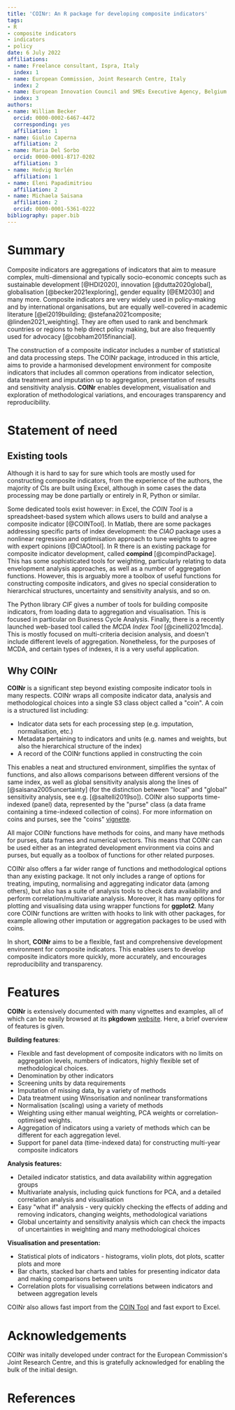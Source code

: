 ```yaml
---
title: 'COINr: An R package for developing composite indicators'
tags:
- R
- composite indicators
- indicators
- policy
date: 6 July 2022
affiliations:
- name: Freelance consultant, Ispra, Italy
  index: 1
- name: European Commission, Joint Research Centre, Italy
  index: 2
- name: European Innovation Council and SMEs Executive Agency, Belgium
  index: 3
authors:
- name: William Becker
  orcid: 0000-0002-6467-4472
  corresponding: yes
  affiliation: 1
- name: Giulio Caperna
  affiliation: 2
- name: Maria Del Sorbo
  orcid: 0000-0001-8717-0202
  affiliation: 3
- name: Hedvig Norlén
  affiliation: 1
- name: Eleni Papadimitriou
  affiliation: 2
- name: Michaela Saisana
  affiliation: 2
  orcid: 0000-0001-5361-0222
bibliography: paper.bib
---
```


# Summary

Composite indicators are aggregations of indicators that aim to measure complex, multi-dimensional and typically socio-economic concepts such as sustainable development [@HDI2020], innovation [@dutta2020global], globalisation [@becker2021exploring], gender equality [@EM2030] and many more. Composite indicators are very widely used in policy-making and by international organisations, but are equally well-covered in academic literature [@el2019building; @stefana2021composite; @linden2021_weighting]. They are often used to rank and benchmark countries or regions to help direct policy making, but are also frequently used for advocacy [@cobham2015financial].

The construction of a composite indicator includes a number of statistical and data processing steps. The COINr package, introduced in this article, aims to provide a harmonised development environment for composite indicators that includes all common operations from indicator selection, data treatment and imputation up to aggregation, presentation of results and sensitivity analysis. **COINr** enables development, visualisation and exploration of methodological variations, and encourages transparency and reproducibility.

# Statement of need

## Existing tools

Although it is hard to say for sure which tools are mostly used for constructing composite indicators, from the experience of the authors, the majority of CIs are built using Excel, although in some cases the data processing may be done partially or entirely in R, Python or similar.

Some dedicated tools exist however: in Excel, the *COIN Tool* is a spreadsheet-based system which allows users to build and analyse a composite indicator [@COINTool]. In Matlab, there are some packages addressing specific parts of index development: the *CIAO* package uses a nonlinear regression and optimisation approach to tune weights to agree with expert opinions [@CIAOtool]. In R there is an existing package for composite indicator development, called **compind** [@compindPackage]. This has some sophisticated tools for weighting, particularly relating to data envelopment analysis approaches, as well as a number of aggregation functions. However, this is arguably more a toolbox of useful functions for constructing composite indicators, and gives no special consideration to hierarchical structures, uncertainty and sensitivity analysis, and so on.

The Python library *CIF* gives a number of tools for building composite indicators, from loading data to aggregation and visualisation. This is focused in particular on Business Cycle Analysis. Finally, there is a recently launched web-based tool called the *MCDA Index Tool* [@cinelli2021mcda]. This is mostly focused on multi-criteria decision analysis, and doesn't include different levels of aggregation. Nonetheless, for the purposes of MCDA, and certain types of indexes, it is a very useful application.

## Why COINr

**COINr** is a significant step beyond existing composite indicator tools in many respects. COINr wraps all composite indicator data, analysis and methodological choices into a single S3 class object called a "coin". A coin is a structured list including:

* Indicator data sets for each processing step (e.g. imputation, normalisation, etc.)
* Metadata pertaining to indicators and units (e.g. names and weights, but also the hierarchical structure of the index)
* A record of the COINr functions applied in constructing the coin

This enables a neat and structured environment, simplifies the syntax of functions, and also allows comparisons between different versions of the same index, as well as global sensitivity analysis along the lines of [@saisana2005uncertainty] (for the distinction between "local" and "global" sensitivity analysis, see e.g. [@saltelli2019so]). COINr also supports time-indexed (panel) data, represented by the "purse" class (a data frame containing a time-indexed collection of coins). For more information on coins and purses, see the "coins" [vignette](https://bluefoxr.github.io/COINr/articles/coins.html).

All major COINr functions have methods for coins, and many have methods for purses, data frames and numerical vectors. This means that COINr can be used either as an integrated development environment via coins and purses, but equally as a toolbox of functions for other related purposes.

COINr also offers a far wider range of functions and methodological options than any existing package. It not only includes a range of options for treating, imputing, normalising and aggregating indicator data (among others), but also has a suite of analysis tools to check data availability and perform correlation/multivariate analysis. Moreover, it has many options for plotting and visualising data using wrapper functions for **ggplot2**. Many core COINr functions are written with hooks to link with other packages, for example allowing other imputation or aggregation packages to be used with coins.

In short, **COINr** aims to be a flexible, fast and comprehensive development environment for composite indicators. This enables users to develop composite indicators more quickly, more accurately, and encourages reproducibility and transparency.

# Features

**COINr** is extensively documented with many vignettes and examples, all of which can be easily browsed at its **pkgdown** [website](https://bluefoxr.github.io/COINr/). Here, a brief overview of features is given.

**Building features**:

* Flexible and fast development of composite indicators with no limits on aggregation levels, numbers of indicators, highly flexible set of methodological choices.
* Denomination by other indicators
* Screening units by data requirements
* Imputation of missing data, by a variety of methods
* Data treatment using Winsorisation and nonlinear transformations
* Normalisation (scaling) using a variety of methods 
* Weighting using either manual weighting, PCA weights or correlation-optimised weights.
* Aggregation of indicators using a variety of methods which can be different for each aggregation level.
* Support for panel data (time-indexed data) for constructing multi-year composite indicators

**Analysis features:**

* Detailed indicator statistics, and data availability within aggregation groups
* Multivariate analysis, including quick functions for PCA, and a detailed correlation analysis and visualisation
* Easy "what if" analysis - very quickly checking the effects of adding and removing indicators, changing weights, methodological variations
* Global uncertainty and sensitivity analysis which can check the impacts of uncertainties in weighting and many methodological choices

**Visualisation and presentation:**

* Statistical plots of indicators - histograms, violin plots, dot plots, scatter plots and more
* Bar charts, stacked bar charts and tables for presenting indicator data and making comparisons between units
* Correlation plots for visualising correlations between indicators and between aggregation levels

COINr also allows fast import from the [COIN Tool](https://knowledge4policy.ec.europa.eu/composite-indicators/coin-tool_en) and fast export to Excel.

# Acknowledgements

COINr was initally developed under contract for the European Commission's Joint Research Centre, and this is gratefully acknowledged for enabling the bulk of the initial design.

# References
